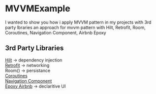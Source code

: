 # MVVMExample

I wanted to show you how i apply MVVM pattern in my projects with 3rd party lbraries
an approach for mvvm pattern with Hilt, Retrofit, Room, Coroutines, Navigation Component, Airbnb Epoxy

## 3rd Party Libraries

[Hilt](https://developer.android.com/training/dependency-injection/hilt-android) -> dependency injection<br />
[Retrofit](https://github.com/square/retrofit) -> networking<br />
Room() -> persistance<br />
[Coroutines](https://github.com/Kotlin/kotlinx.coroutines)<br />
[Navigation Component](https://github.com/android/architecture-components-samples/tree/master/NavigationBasicSample)<br />
[Epoxy Airbnb](https://github.com/airbnb/epoxy) -> declaritive UI<br />
